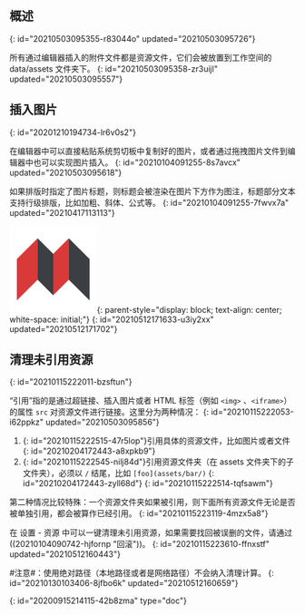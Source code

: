 ## 概述
{: id="20210503095355-r83044o" updated="20210503095726"}

所有通过编辑器插入的附件文件都是资源文件，它们会被放置到工作空间的 data/assets 文件夹下。
{: id="20210503095358-zr3uijl" updated="20210503095557"}

## 插入图片
{: id="20201210194734-lr6v0s2"}

在编辑器中可以直接粘贴系统剪切板中复制好的图片，或者通过拖拽图片文件到编辑器中也可以实现图片插入。
{: id="20210104091255-8s7avcx" updated="20210503095618"}

如果排版时指定了图片标题，则标题会被渲染在图片下方作为图注，标题部分文本支持行级排版，比如加粗、斜体、公式等。
{: id="20210104091255-7fwvx7a" updated="20210417113113"}

![SiYuan.png](assets/SiYuan-20210512171648-wi7njix.png "源于思考，饮水思源"){: parent-style="display: block; text-align: center; white-space: initial;"}
{: id="20210512171633-u3iy2xx" updated="20210512171702"}

## 清理未引用资源
{: id="20210115222011-bzsftun"}

“引用”指的是通过超链接、插入图片或者 HTML 标签（例如 `<img>` 、`<iframe>`）的属性 `src` 对资源文件进行链接。这里分为两种情况：
{: id="20210115222053-i62ppkz" updated="20210503095856"}

1. {: id="20210115222515-47r5lop"}引用具体的资源文件，比如图片或者文件
   {: id="20210204172443-a8xpkb9"}
2. {: id="20210115222545-nilj84d"}引用资源文件夹（在 assets 文件夹下的子文件夹），必须以 `/` 结尾，比如 `[foo](assets/bar/)`
   {: id="20210204172443-zyll68d"}
{: id="20210115222514-tqfsawm"}

第二种情况比较特殊：一个资源文件夹如果被引用，则下面所有资源文件无论是否被单独引用，都会被算作已经引用。
{: id="20210115223119-4mzx5a8"}

在 <kbd>设置</kbd> - <kbd>资源</kbd> 中可以一键清理未引用资源，如果需要找回被误删的文件，请通过((20210104090742-hjfornp "回滚"))。
{: id="20210115223610-ffnxstf" updated="20210512160443"}

#注意#：使用绝对路径（本地路径或者是网络路径）不会纳入清理计算。
{: id="20210130103406-8jfbo6k" updated="20210512160659"}


{: id="20200915214115-42b8zma" type="doc"}
